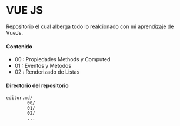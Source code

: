 # VUE JS

Repositorio el cual alberga todo lo realcionado con mi aprendizaje de VueJs.
#### Contenido

- 00 : Propiedades Methods y Computed 
- 01 : Eventos y Metodos
- 02 : Renderizado de Listas


#### Directorio del repositorio

    editor.md/
            00/
            01/
            02/
            ...
